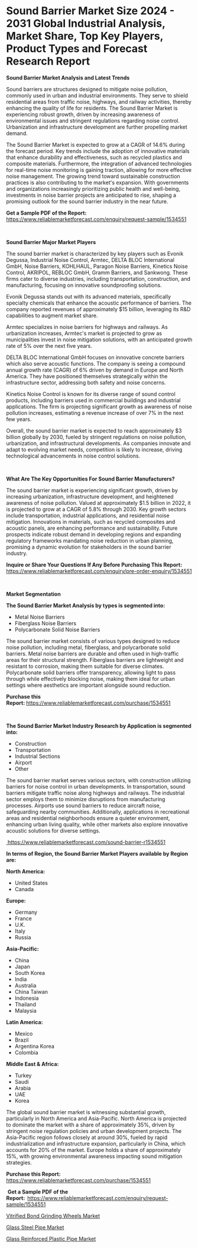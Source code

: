 <p><h1>Sound Barrier Market Size 2024 - 2031 Global Industrial Analysis, Market Share, Top Key Players, Product Types and Forecast Research Report</h1></p><p><strong>Sound Barrier Market Analysis and Latest Trends</strong></p>
<p><p>Sound barriers are structures designed to mitigate noise pollution, commonly used in urban and industrial environments. They serve to shield residential areas from traffic noise, highways, and railway activities, thereby enhancing the quality of life for residents. The Sound Barrier Market is experiencing robust growth, driven by increasing awareness of environmental issues and stringent regulations regarding noise control. Urbanization and infrastructure development are further propelling market demand. </p><p>The Sound Barrier Market is expected to grow at a CAGR of 14.6% during the forecast period. Key trends include the adoption of innovative materials that enhance durability and effectiveness, such as recycled plastics and composite materials. Furthermore, the integration of advanced technologies for real-time noise monitoring is gaining traction, allowing for more effective noise management. The growing trend toward sustainable construction practices is also contributing to the market's expansion. With governments and organizations increasingly prioritizing public health and well-being, investments in noise barrier projects are anticipated to rise, shaping a promising outlook for the sound barrier industry in the near future.</p></p>
<p><strong>Get a Sample PDF of the Report:&nbsp;</strong> <a href="https://www.reliablemarketforecast.com/enquiry/request-sample/1534551?utm_campaign=1129&utm_medium=2&utm_source=Github&utm_content=ia&utm_term=09112024&utm_id=sound-barrier">https://www.reliablemarketforecast.com/enquiry/request-sample/1534551</a></p>
<p>&nbsp;</p>
<p><strong>Sound Barrier Major Market Players</strong></p>
<p><p>The sound barrier market is characterized by key players such as Evonik Degussa, Industrial Noise Control, Armtec, DELTA BLOC International GmbH, Noise Barriers, KOHLHAUL, Paragon Noise Barriers, Kinetics Noise Control, AKRIPOL, REBLOC GmbH, Gramm Barriers, and Sankwong. These firms cater to diverse industries, including transportation, construction, and manufacturing, focusing on innovative soundproofing solutions.</p><p>Evonik Degussa stands out with its advanced materials, specifically specialty chemicals that enhance the acoustic performance of barriers. The company reported revenues of approximately $15 billion, leveraging its R&D capabilities to augment market share.</p><p>Armtec specializes in noise barriers for highways and railways. As urbanization increases, Armtec's market is projected to grow as municipalities invest in noise mitigation solutions, with an anticipated growth rate of 5% over the next five years.</p><p>DELTA BLOC International GmbH focuses on innovative concrete barriers which also serve acoustic functions. The company is seeing a compound annual growth rate (CAGR) of 6% driven by demand in Europe and North America. They have positioned themselves strategically within the infrastructure sector, addressing both safety and noise concerns.</p><p>Kinetics Noise Control is known for its diverse range of sound control products, including barriers used in commercial buildings and industrial applications. The firm is projecting significant growth as awareness of noise pollution increases, estimating a revenue increase of over 7% in the next few years.</p><p>Overall, the sound barrier market is expected to reach approximately $3 billion globally by 2030, fueled by stringent regulations on noise pollution, urbanization, and infrastructural developments. As companies innovate and adapt to evolving market needs, competition is likely to increase, driving technological advancements in noise control solutions.</p></p>
<p>&nbsp;</p>
<p><strong>What Are The Key Opportunities For Sound Barrier Manufacturers?</strong></p>
<p><p>The sound barrier market is experiencing significant growth, driven by increasing urbanization, infrastructure development, and heightened awareness of noise pollution. Valued at approximately $1.5 billion in 2022, it is projected to grow at a CAGR of 5.8% through 2030. Key growth sectors include transportation, industrial applications, and residential noise mitigation. Innovations in materials, such as recycled composites and acoustic panels, are enhancing performance and sustainability. Future prospects indicate robust demand in developing regions and expanding regulatory frameworks mandating noise reduction in urban planning, promising a dynamic evolution for stakeholders in the sound barrier industry.</p></p>
<p><strong>Inquire or Share Your Questions If Any Before Purchasing This Report:</strong> <a href="https://www.reliablemarketforecast.com/enquiry/pre-order-enquiry/1534551?utm_campaign=1129&utm_medium=2&utm_source=Github&utm_content=ia&utm_term=09112024&utm_id=sound-barrier">https://www.reliablemarketforecast.com/enquiry/pre-order-enquiry/1534551</a></p>
<p>&nbsp;</p>
<p><strong>Market Segmentation</strong></p>
<p><strong>The Sound Barrier Market Analysis by types is segmented into:</strong></p>
<p><ul><li>Metal Noise Barriers</li><li>Fiberglass Noise Barriers</li><li>Polycarbonate Solid Noise Barriers</li></ul></p>
<p><p>The sound barrier market consists of various types designed to reduce noise pollution, including metal, fiberglass, and polycarbonate solid barriers. Metal noise barriers are durable and often used in high-traffic areas for their structural strength. Fiberglass barriers are lightweight and resistant to corrosion, making them suitable for diverse climates. Polycarbonate solid barriers offer transparency, allowing light to pass through while effectively blocking noise, making them ideal for urban settings where aesthetics are important alongside sound reduction.</p></p>
<p><strong>Purchase this Report:&nbsp;</strong><a href="https://www.reliablemarketforecast.com/purchase/1534551?utm_campaign=1129&utm_medium=2&utm_source=Github&utm_content=ia&utm_term=09112024&utm_id=sound-barrier">https://www.reliablemarketforecast.com/purchase/1534551</a></p>
<p>&nbsp;</p>
<p><strong>The Sound Barrier Market Industry Research by Application is segmented into:</strong></p>
<p><ul><li>Construction</li><li>Transportation</li><li>Industrial Sections</li><li>Airport</li><li>Other</li></ul></p>
<p><p>The sound barrier market serves various sectors, with construction utilizing barriers for noise control in urban developments. In transportation, sound barriers mitigate traffic noise along highways and railways. The industrial sector employs them to minimize disruptions from manufacturing processes. Airports use sound barriers to reduce aircraft noise, safeguarding nearby communities. Additionally, applications in recreational areas and residential neighborhoods ensure a quieter environment, enhancing urban living quality, while other markets also explore innovative acoustic solutions for diverse settings.</p></p>
<p><a href="https://www.reliablemarketforecast.com/sound-barrier-r1534551?utm_campaign=1129&utm_medium=2&utm_source=Github&utm_content=ia&utm_term=09112024&utm_id=sound-barrier">&nbsp;https://www.reliablemarketforecast.com/sound-barrier-r1534551</a></p>
<p><strong>In terms of Region, the Sound Barrier Market Players available by Region are:</strong></p>
<p>
    <p> <strong> North America: </strong>
        <ul>
            <li>United States</li>
            <li>Canada</li>
        </ul>
        </p> 
    <p> <strong> Europe: </strong>
        <ul>
            <li>Germany</li>
            <li>France</li>
            <li>U.K.</li>
            <li>Italy</li>
            <li>Russia</li>
        </ul>
        </p> 
    <p> <strong> Asia-Pacific: </strong>
        <ul>
            <li>China</li>
            <li>Japan</li>
            <li>South Korea</li>
            <li>India</li>
            <li>Australia</li>
            <li>China Taiwan</li>
            <li>Indonesia</li>
            <li>Thailand</li>
            <li>Malaysia</li>
        </ul>
        </p> 
    <p> <strong> Latin America: </strong>
        <ul>
            <li>Mexico</li>
            <li>Brazil</li>
            <li>Argentina Korea</li>
            <li>Colombia</li>
        </ul>
        </p> 
    <p> <strong> Middle East & Africa: </strong>
        <ul>
            <li>Turkey</li>
            <li>Saudi</li>
            <li>Arabia</li>
            <li>UAE</li>
            <li>Korea</li>
        </ul>
    </p>
    </p>
<p><p>The global sound barrier market is witnessing substantial growth, particularly in North America and Asia-Pacific. North America is projected to dominate the market with a share of approximately 35%, driven by stringent noise regulation policies and urban development projects. The Asia-Pacific region follows closely at around 30%, fueled by rapid industrialization and infrastructure expansion, particularly in China, which accounts for 20% of the market. Europe holds a share of approximately 15%, with growing environmental awareness impacting sound mitigation strategies.</p></p>
<p><strong>Purchase this Report: </strong><a href="https://www.reliablemarketforecast.com/purchase/1534551?utm_campaign=1129&utm_medium=2&utm_source=Github&utm_content=ia&utm_term=09112024&utm_id=sound-barrier">https://www.reliablemarketforecast.com/purchase/1534551</a></p>
<p>&nbsp;<strong>Get a Sample PDF of the Report:&nbsp;&nbsp;</strong><a href="https://www.reliablemarketforecast.com/enquiry/request-sample/1534551?utm_campaign=1129&utm_medium=2&utm_source=Github&utm_content=ia&utm_term=09112024&utm_id=sound-barrier">https://www.reliablemarketforecast.com/enquiry/request-sample/1534551</a></p>
<p><strong></strong></p>
<p><p><a href="https://github.com/juliaficg7n3/Market-Research-Report-List-1/blob/main/vitrified-bond-grinding-wheels-market.md?utm_campaign=1129&utm_medium=2&utm_source=Github&utm_content=ia&utm_term=09112024&utm_id=sound-barrier">Vitrified Bond Grinding Wheels Market</a></p><p><a href="https://github.com/terieg5dlobel/Market-Research-Report-List-1/blob/main/glass-steel-pipe-market.md?utm_campaign=1129&utm_medium=2&utm_source=Github&utm_content=ia&utm_term=09112024&utm_id=sound-barrier">Glass Steel Pipe Market</a></p><p><a href="https://github.com/loanv6asmitty/Market-Research-Report-List-1/blob/main/glass-reinforced-plastic-pipe-market.md?utm_campaign=1129&utm_medium=2&utm_source=Github&utm_content=ia&utm_term=09112024&utm_id=sound-barrier">Glass Reinforced Plastic Pipe Market</a></p></p>